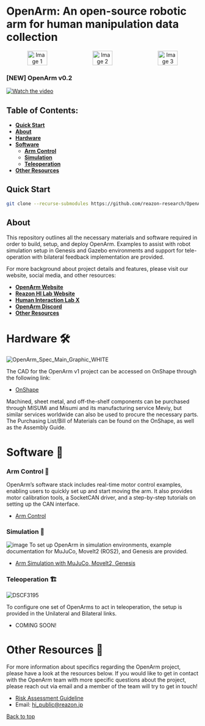 # OpenArm: An open-source robotic arm for human manipulation data collection

<div align="center" style="display: flex; justify-content: center; gap: 10px; flex-wrap: wrap;">
  <img src="https://github.com/user-attachments/assets/ecbb455b-983c-4fd6-9e5c-0b47f6fa947d" alt="Image 1" style="width: 32%; max-width: 100%; height: auto;"/>
  <img src="https://example.com/image2.jpg" alt="Image 2" style="width: 32%; max-width: 100%; height: auto;"/>
  <img src="https://example.com/image3.jpg" alt="Image 3" style="width: 32%; max-width: 100%; height: auto;"/>
</div>


### [NEW] OpenArm v0.2
[![Watch the video](https://img.youtube.com/vi/YOUTUBE_VIDEO_ID/0.jpg)](https://www.youtube.com/watch?v=2-Au7Sc0uKw)

## Table of Contents:
* [**Quick Start**](#Quick-Start)
* [**About**](#About)
* [**Hardware**](#Hardware)
* [**Software**](#Software)
  * [**Arm Control**](#Arm-Control)
  * [**Simulation**](#Simulation)
  * [**Teleoperation**](#Teleoperation)
* [**Other Resources**](#Other-Resources) 

## Quick Start

```sh
git clone --recurse-submodules https://github.com/reazon-research/OpenArm.git
```

## About

This repository outlines all the necessary materials and software required in order to build, setup, and deploy OpenArm. Examples to assist with robot simulation setup in Genesis and Gazebo environments and support for tele-operation with bilateral feedback implementation are provided.

For more background about project details and features, please visit our website, social media, and other resources:
- [**OpenArm Website**](https://private-reazon.notion.site/OpenArm-113446ca7f73805fa06cd8d24315122b)
- [**Reazon HI Lab Website**](https://www.hilab.jp/Reazon-Human-Interaction-Lab-113446ca7f7381a987f4f091d3f62dd5)
- [**Human Interaction Lab X**](https://x.com/reazonhilab)
- [**OpenArm Discord**](https://discord.gg/K6kmFzXagm)
- [**Other Resources**](#Other-Resources)

# Hardware 🛠️
![OpenArm_Spec_Main_Graphic_WHITE](https://github.com/user-attachments/assets/33b801f6-6ee4-45a7-875e-de81dafd986b)


The CAD for the OpenArm v1 project can be accessed on OnShape through the following link: 
- [OnShape](https://cad.onshape.com/documents/b4c9f28b9b00f7d40a1a4250/w/fe370058f6ecce02af3b0093/e/c7e7f88d1c11b5ea0a83ba7c?renderMode=0&uiState=67b590ed2d89b65cc3bf2317)

Machined, sheet metal, and off-the-shelf components can be purchased through MISUMi and Misumi and its manufacturing service Meviy, but similar services worldwide can also be used to procure the necessary parts. The Purchasing List/Bill of Materials can be found on the OnShape, as well as the Assembly Guide. 

# Software 💾

### Arm Control 🦾
OpenArm’s software stack includes real-time motor control examples, enabling users to quickly set up and start moving the arm. It also provides motor calibration tools, a SocketCAN driver, and a step-by-step tutorials on setting up the CAN interface.
- [Arm Control](https://github.com/reazon-research/OpenArm/tree/main/software/arm_control)

### Simulation 🤖
![image](https://github.com/user-attachments/assets/38d35919-a526-4636-9b34-b4b4ad11a32e)
To set up OpenArm in simulation environments, example documentation for MuJuCo, MoveIt2 (ROS2), and Genesis are provided.

- [Arm Simulation with MuJuCo, MoveIt2, Genesis](https://github.com/reazon-research/openarm-simulation)

### Teleoperation 🏗️
![DSCF3195](https://github.com/user-attachments/assets/6bb219fa-276f-46a6-8c31-756a8cbc19bb)

To configure one set of OpenArms to act in teleoperation, the setup is provided in the Unilateral and Bilateral links.
- COMING SOON!

# Other Resources 📠

For more information about specifics regarding the OpenArm project, please have a look at the resources below. If you would like to get in contact with the OpenArm team with more specific questions about the project, please reach out via email and a member of the team will try to get in touch!
- [Risk Assessment Guideline](https://docs.google.com/spreadsheets/d/11ayqCXhusLvExf8lalkxcZMikRYgav0Hl6p7CVpsXZ8/edit?usp=sharing)
- Email: [hi_public@reazon.jp](hi_public@reazon.jp)

<a href="#top">Back to top</a>
